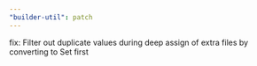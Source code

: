 ```yaml
---
"builder-util": patch
---
```


fix: Filter out duplicate values during deep assign of extra files by converting to Set first
